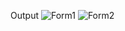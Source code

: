 Output
![Form1](https://github.com/user-attachments/assets/6926d057-eb6c-491a-96fc-d18be30fdd65)
![Form2](https://github.com/user-attachments/assets/4499cd8f-30a6-456e-a7bb-86682d84fa2a)
